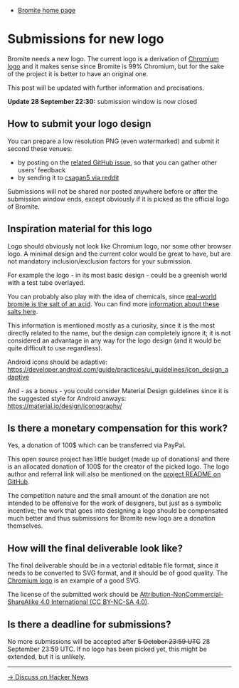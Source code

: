 * [Bromite home page](/)

# Submissions for new logo

Bromite needs a new logo. The current logo is a derivation of [Chromium logo](https://commons.wikimedia.org/wiki/File:Chromium_11_Logo.svg) and it makes sense since Bromite is 99% Chromium, but for the sake of the project it is better to have an original one.

This post will be updated with further information and precisations.

**Update 28 September 22:30:** submission window is now closed

## How to submit your logo design

You can prepare a low resolution PNG (even watermarked) and submit it second these venues:
* by posting on the [related GitHub issue](https://github.com/bromite/bromite/issues/120), so that you can gather other users' feedback
* by sending it to [csagan5 via reddit](https://www.reddit.com/user/csagan5)

Submissions will not be shared nor posted anywhere before or after the submission window ends, except obviously if it is picked as the official logo of Bromite.

## Inspiration material for this logo

Logo should obviously not look like Chromium logo, nor some other browser logo. A minimal design and the current color would be great to have, but are not mandatory inclusion/exclusion factors for your submission.

For example the logo - in its most basic design - could be a greenish world with a test tube overlayed.

You can probably also play with the idea of chemicals, since [real-world bromite is the salt of an acid](https://en.wikipedia.org/wiki/Bromous_acid). You can find more [information about these salts here](https://books.google.com/books?id=yZ786vEild0C&lpg=PA91&dq=bromite&pg=PA91#v=onepage&q=bromite&f=false).

This information is mentioned mostly as a curiosity, since it is the most directly related to the name, but the design can completely ignore it; it is not considered an advantage in any way for the logo design (and it would be quite difficult to use regardless).

Android icons should be adaptive: https://developer.android.com/guide/practices/ui_guidelines/icon_design_adaptive

And - as a bonus - you could consider Material Design guidelines since it is the suggested style for Android anways: https://material.io/design/iconography/

## Is there a monetary compensation for this work?

Yes, a donation of 100$ which can be transferred via PayPal.

This open source project has little budget (made up of donations) and there is an allocated donation of 100$ for the creator of the picked logo.
The logo author and referral link will also be mentioned on the [project README on GitHub](https://github.com/bromite/bromite/blob/master/README.md).

The competition nature and the small amount of the donation are not intended to be offensive for the work of designers, but just as a symbolic incentive; the work that goes into designing a logo should be compensated much better and thus submissions for Bromite new logo are a donation themselves.

## How will the final deliverable look like?

The final deliverable should be in a vectorial editable file format, since it needs to be converted to SVG format, and it should be of good quality. The [Chromium logo](https://commons.wikimedia.org/wiki/File:Chromium_11_Logo.svg) is an example of a good SVG.

The license of the submitted work should be [Attribution-NonCommercial-ShareAlike 4.0 International (CC BY-NC-SA 4.0)](https://creativecommons.org/licenses/by-nc-sa/4.0/).

## Is there a deadline for submissions?

No more submissions will be accepted after ~~5 October 23:59 UTC~~ 28 September 23:59 UTC. If no logo has been picked yet, this might be extended, but it is unlikely.

---
[&rarr; Discuss on Hacker News](https://news.ycombinator.com/item?id=17920365)
